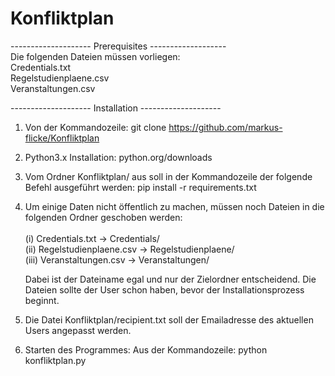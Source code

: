 # Konfliktplan

--------------------  Prerequisites  -------------------<br>
Die folgenden Dateien müssen vorliegen:<br>
	Credentials.txt<br>
	Regelstudienplaene.csv<br>
	Veranstaltungen.csv<br>


--------------------  Installation  --------------------
1. Von der Kommandozeile: git clone https://github.com/markus-flicke/Konfliktplan
2. Python3.x Installation: python.org/downloads
3. Vom Ordner Konfliktplan/ aus soll in der Kommandozeile der folgende Befehl ausgeführt werden: 
	pip install -r requirements.txt
4. Um einige Daten nicht öffentlich zu machen, müssen noch Dateien in die folgenden Ordner geschoben werden:<br>
<br>	(i)	Credentials.txt -> Credentials/
<br>	(ii)	Regelstudienplaene.csv -> Regelstudienplaene/
<br>	(iii)	Veranstaltungen.csv -> Veranstaltungen/

	Dabei ist der Dateiname egal und nur der Zielordner entscheidend. Die Dateien sollte der User schon haben, bevor der Installationsprozess beginnt.
5. Die Datei Konfliktplan/recipient.txt soll der Emailadresse des aktuellen Users angepasst werden. 
6. Starten des Programmes:
	Aus der Kommandozeile:
		python konfliktplan.py

